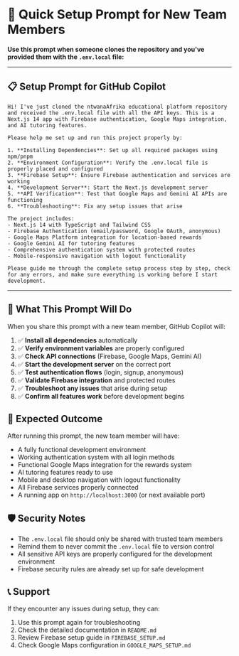 # 🚀 Quick Setup Prompt for New Team Members

**Use this prompt when someone clones the repository and you've provided them with the `.env.local` file:**

---

## 📋 Setup Prompt for GitHub Copilot

```
Hi! I've just cloned the ntwanaAfrika educational platform repository and received the .env.local file with all the API keys. This is a Next.js 14 app with Firebase authentication, Google Maps integration, and AI tutoring features.

Please help me set up and run this project properly by:

1. **Installing Dependencies**: Set up all required packages using npm/pnpm
2. **Environment Configuration**: Verify the .env.local file is properly placed and configured
3. **Firebase Setup**: Ensure Firebase authentication and services are working
4. **Development Server**: Start the Next.js development server
5. **API Verification**: Test that Google Maps and Gemini AI APIs are functioning
6. **Troubleshooting**: Fix any setup issues that arise

The project includes:
- Next.js 14 with TypeScript and Tailwind CSS
- Firebase Authentication (email/password, Google OAuth, anonymous)
- Google Maps Platform integration for location-based rewards
- Google Gemini AI for tutoring features
- Comprehensive authentication system with protected routes
- Mobile-responsive navigation with logout functionality

Please guide me through the complete setup process step by step, check for any errors, and make sure everything is working before I start development.
```

---

## 🔧 What This Prompt Will Do

When you share this prompt with a new team member, GitHub Copilot will:

1. ✅ **Install all dependencies** automatically
2. ✅ **Verify environment variables** are properly configured
3. ✅ **Check API connections** (Firebase, Google Maps, Gemini AI)
4. ✅ **Start the development server** on the correct port
5. ✅ **Test authentication flows** (login, signup, anonymous)
6. ✅ **Validate Firebase integration** and protected routes
7. ✅ **Troubleshoot any issues** that arise during setup
8. ✅ **Confirm all features work** before development begins

## 📱 Expected Outcome

After running this prompt, the new team member will have:

- A fully functional development environment
- Working authentication system with all login methods
- Functional Google Maps integration for the rewards system
- AI tutoring features ready to use
- Mobile and desktop navigation with logout functionality
- All Firebase services properly connected
- A running app on `http://localhost:3000` (or next available port)

## 🛡️ Security Notes

- The `.env.local` file should only be shared with trusted team members
- Remind them to never commit the `.env.local` file to version control
- All sensitive API keys are properly configured for the development environment
- Firebase security rules are already set up for safe development

## 📞 Support

If they encounter any issues during setup, they can:

1. Use this prompt again for troubleshooting
2. Check the detailed documentation in `README.md`
3. Review Firebase setup guide in `FIREBASE_SETUP.md`
4. Check Google Maps configuration in `GOOGLE_MAPS_SETUP.md`
